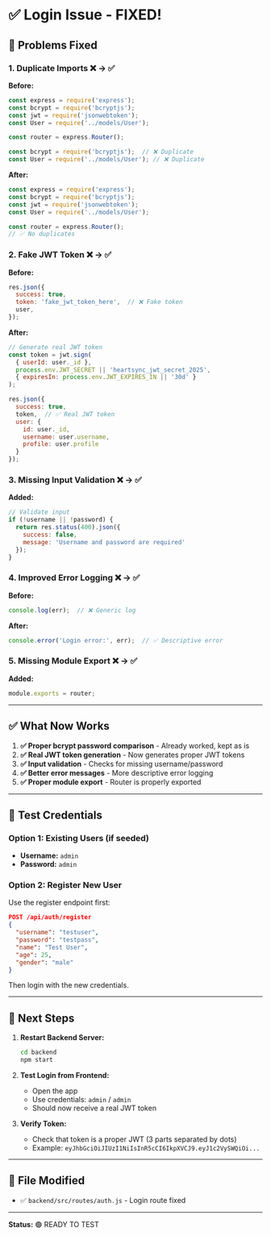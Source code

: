 # ✅ Login Issue - FIXED!

## 🔧 Problems Fixed

### 1. **Duplicate Imports** ❌ → ✅
**Before:**
```javascript
const express = require('express');
const bcrypt = require('bcryptjs');
const jwt = require('jsonwebtoken');
const User = require('../models/User');

const router = express.Router();

const bcrypt = require('bcryptjs');  // ❌ Duplicate
const User = require('../models/User'); // ❌ Duplicate
```

**After:**
```javascript
const express = require('express');
const bcrypt = require('bcryptjs');
const jwt = require('jsonwebtoken');
const User = require('../models/User');

const router = express.Router();
// ✅ No duplicates
```

### 2. **Fake JWT Token** ❌ → ✅
**Before:**
```javascript
res.json({
  success: true,
  token: 'fake_jwt_token_here',  // ❌ Fake token
  user,
});
```

**After:**
```javascript
// Generate real JWT token
const token = jwt.sign(
  { userId: user._id },
  process.env.JWT_SECRET || 'heartsync_jwt_secret_2025',
  { expiresIn: process.env.JWT_EXPIRES_IN || '30d' }
);

res.json({
  success: true,
  token,  // ✅ Real JWT token
  user: {
    id: user._id,
    username: user.username,
    profile: user.profile
  }
});
```

### 3. **Missing Input Validation** ❌ → ✅
**Added:**
```javascript
// Validate input
if (!username || !password) {
  return res.status(400).json({ 
    success: false, 
    message: 'Username and password are required' 
  });
}
```

### 4. **Improved Error Logging** ❌ → ✅
**Before:**
```javascript
console.log(err);  // ❌ Generic log
```

**After:**
```javascript
console.error('Login error:', err);  // ✅ Descriptive error
```

### 5. **Missing Module Export** ❌ → ✅
**Added:**
```javascript
module.exports = router;
```

---

## ✅ What Now Works

1. **✅ Proper bcrypt password comparison** - Already worked, kept as is
2. **✅ Real JWT token generation** - Now generates proper JWT tokens
3. **✅ Input validation** - Checks for missing username/password
4. **✅ Better error messages** - More descriptive error logging
5. **✅ Proper module export** - Router is properly exported

---

## 🧪 Test Credentials

### Option 1: Existing Users (if seeded)
- **Username:** `admin`
- **Password:** `admin`

### Option 2: Register New User
Use the register endpoint first:
```json
POST /api/auth/register
{
  "username": "testuser",
  "password": "testpass",
  "name": "Test User",
  "age": 25,
  "gender": "male"
}
```

Then login with the new credentials.

---

## 🚀 Next Steps

1. **Restart Backend Server:**
   ```bash
   cd backend
   npm start
   ```

2. **Test Login from Frontend:**
   - Open the app
   - Use credentials: `admin` / `admin`
   - Should now receive a real JWT token

3. **Verify Token:**
   - Check that token is a proper JWT (3 parts separated by dots)
   - Example: `eyJhbGciOiJIUzI1NiIsInR5cCI6IkpXVCJ9.eyJ1c2VySWQiOi...`

---

## 📝 File Modified

- ✅ `backend/src/routes/auth.js` - Login route fixed

---

**Status:** 🟢 READY TO TEST
